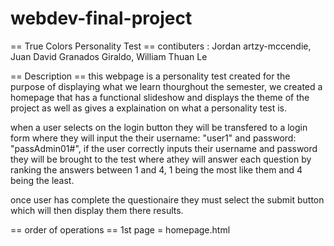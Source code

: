 # webdev-final-project
== True Colors Personality Test ==
contibuters : Jordan artzy-mccendie, Juan David Granados Giraldo, William Thuan Le

== Description ==
this webpage is a personality test created for the purpose of displaying what we learn thourghout the semester, we created a homepage that has a functional slideshow and displays the theme of the project as well as gives a explaination on what a personality test is.

when a user selects on the login button they will be transfered to a login form where they will input the their username: "user1" and password: "passAdmin01#", if the user correctly inputs their username and password they will be brought to the test where athey will answer each question by ranking the answers between 1 and 4, 1 being the most like them and 4 being the least.

once user has complete the questionaire they must select the submit button which will then display them there results.

== order of operations ==
1st page = homepage.html
